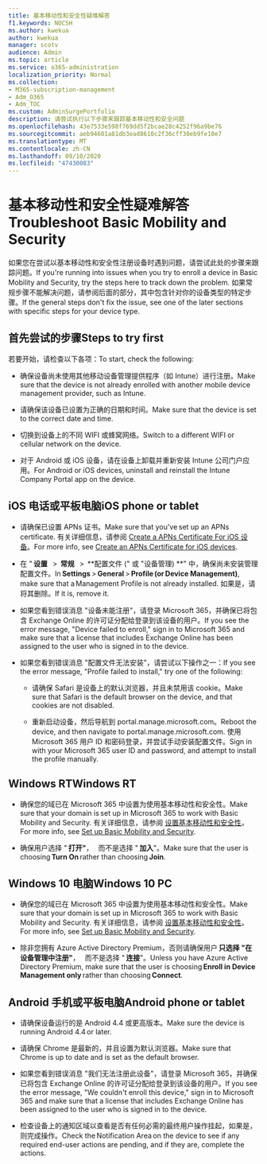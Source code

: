 ```yaml
---
title: 基本移动性和安全性疑难解答
f1.keywords: NOCSH
ms.author: kwekua
author: kwekua
manager: scotv
audience: Admin
ms.topic: article
ms.service: o365-administration
localization_priority: Normal
ms.collection:
- M365-subscription-management
- Adm_O365
- Adm_TOC
ms.custom: AdminSurgePortfolio
description: 请尝试执行以下步骤来跟踪基本移动性和安全问题
ms.openlocfilehash: 43e7533e598f769dd5f2bcae28c4252f96a9be76
ms.sourcegitcommit: aeb94601a81db3ead8610c2f36cff30eb9fe10e7
ms.translationtype: MT
ms.contentlocale: zh-CN
ms.lasthandoff: 09/10/2020
ms.locfileid: "47430083"
---
```

# <a name="troubleshoot-basic-mobility-and-security"></a><span data-ttu-id="6a020-103">基本移动性和安全性疑难解答</span><span class="sxs-lookup"><span data-stu-id="6a020-103">Troubleshoot Basic Mobility and Security</span></span>

<span data-ttu-id="6a020-104">如果您在尝试以基本移动性和安全性注册设备时遇到问题，请尝试此处的步骤来跟踪问题。</span><span class="sxs-lookup"><span data-stu-id="6a020-104">If you're running into issues when you try to enroll a device in Basic Mobility and Security, try the steps here to track down the problem.</span></span> <span data-ttu-id="6a020-105">如果常规步骤不能解决问题，请参阅后面的部分，其中包含针对你的设备类型的特定步骤。</span><span class="sxs-lookup"><span data-stu-id="6a020-105">If the general steps don't fix the issue, see one of the later sections with specific steps for your device type.</span></span>

## <a name="steps-to-try-first"></a><span data-ttu-id="6a020-106">首先尝试的步骤</span><span class="sxs-lookup"><span data-stu-id="6a020-106">Steps to try first</span></span>

<span data-ttu-id="6a020-107">若要开始，请检查以下各项：</span><span class="sxs-lookup"><span data-stu-id="6a020-107">To start, check the following:</span></span>

- <span data-ttu-id="6a020-108">确保设备尚未使用其他移动设备管理提供程序（如 Intune）进行注册。</span><span class="sxs-lookup"><span data-stu-id="6a020-108">Make sure that the device is not already enrolled with another mobile device management provider, such as Intune.</span></span>
    
- <span data-ttu-id="6a020-109">请确保该设备已设置为正确的日期和时间。</span><span class="sxs-lookup"><span data-stu-id="6a020-109">Make sure that the device is set to the correct date and time.</span></span>
    
- <span data-ttu-id="6a020-110">切换到设备上的不同 WIFI 或蜂窝网络。</span><span class="sxs-lookup"><span data-stu-id="6a020-110">Switch to a different WIFI or cellular network on the device.</span></span>
    
- <span data-ttu-id="6a020-111">对于 Android 或 iOS 设备，请在设备上卸载并重新安装 Intune 公司门户应用。</span><span class="sxs-lookup"><span data-stu-id="6a020-111">For Android or iOS devices, uninstall and reinstall the Intune Company Portal app on the device.</span></span> 

## <a name="ios-phone-or-tablet"></a><span data-ttu-id="6a020-112">iOS 电话或平板电脑</span><span class="sxs-lookup"><span data-stu-id="6a020-112">iOS phone or tablet</span></span>

- <span data-ttu-id="6a020-113">请确保已设置 APNs 证书。</span><span class="sxs-lookup"><span data-stu-id="6a020-113">Make sure that you've set up an APNs certificate.</span></span> <span data-ttu-id="6a020-114">有关详细信息，请参阅 [Create a APNs Certificate For iOS 设备](create-an-apns-certificate-for-ios-devices.md)。</span><span class="sxs-lookup"><span data-stu-id="6a020-114">For more info, see [Create an APNs Certificate for iOS devices](create-an-apns-certificate-for-ios-devices.md).</span></span>
    
- <span data-ttu-id="6a020-115">在 " **设置**   >  **常规**   >  \*\*配置文件 (" 或 "设备管理) \*\*" 中，确保尚未安装管理配置文件。</span><span class="sxs-lookup"><span data-stu-id="6a020-115">In **Settings** > **General** > **Profile (or Device Management)**, make sure that a Management Profile is not already installed.</span></span> <span data-ttu-id="6a020-116">如果是，请将其删除。</span><span class="sxs-lookup"><span data-stu-id="6a020-116">If it is, remove it.</span></span>
    
- <span data-ttu-id="6a020-117">如果您看到错误消息 "设备未能注册"，请登录 Microsoft 365，并确保已将包含 Exchange Online 的许可证分配给登录到该设备的用户。</span><span class="sxs-lookup"><span data-stu-id="6a020-117">If you see the error message, "Device failed to enroll," sign in to Microsoft 365 and make sure that a license that includes Exchange Online has been assigned to the user who is signed in to the device.</span></span>
    
- <span data-ttu-id="6a020-118">如果您看到错误消息 "配置文件无法安装"，请尝试以下操作之一：</span><span class="sxs-lookup"><span data-stu-id="6a020-118">If you see the error message, "Profile failed to install," try one of the following:</span></span>
    
    - <span data-ttu-id="6a020-119">请确保 Safari 是设备上的默认浏览器，并且未禁用该 cookie。</span><span class="sxs-lookup"><span data-stu-id="6a020-119">Make sure that Safari is the default browser on the device, and that cookies are not disabled.</span></span>
    
    - <span data-ttu-id="6a020-120">重新启动设备，然后导航到 portal.manage.microsoft.com。</span><span class="sxs-lookup"><span data-stu-id="6a020-120">Reboot the device, and then navigate to portal.manage.microsoft.com.</span></span> <span data-ttu-id="6a020-121">使用 Microsoft 365 用户 ID 和密码登录，并尝试手动安装配置文件。</span><span class="sxs-lookup"><span data-stu-id="6a020-121">Sign in with your Microsoft 365 user ID and password, and attempt to install the profile manually.</span></span>    

## <a name="windows-rt"></a><span data-ttu-id="6a020-122">Windows RT</span><span class="sxs-lookup"><span data-stu-id="6a020-122">Windows RT</span></span>

- <span data-ttu-id="6a020-123">确保您的域已在 Microsoft 365 中设置为使用基本移动性和安全性。</span><span class="sxs-lookup"><span data-stu-id="6a020-123">Make sure that your domain is set up in Microsoft 365 to work with Basic Mobility and Security.</span></span> <span data-ttu-id="6a020-124">有关详细信息，请参阅 [设置基本移动性和安全性](set-up.md)。</span><span class="sxs-lookup"><span data-stu-id="6a020-124">For more info, see [Set up Basic Mobility and Security](set-up.md).</span></span>
    
- <span data-ttu-id="6a020-125">确保用户选择 " **打开"**，   而不是选择 " **加入**"。</span><span class="sxs-lookup"><span data-stu-id="6a020-125">Make sure that the user is choosing **Turn On** rather than choosing **Join**.</span></span>    

## <a name="windows-10-pc"></a><span data-ttu-id="6a020-126">Windows 10 电脑</span><span class="sxs-lookup"><span data-stu-id="6a020-126">Windows 10 PC</span></span>

- <span data-ttu-id="6a020-127">确保您的域已在 Microsoft 365 中设置为使用基本移动性和安全性。</span><span class="sxs-lookup"><span data-stu-id="6a020-127">Make sure that your domain is set up in Microsoft 365 to work with Basic Mobility and Security.</span></span> <span data-ttu-id="6a020-128">有关详细信息，请参阅 [设置基本移动性和安全性](set-up.md)。</span><span class="sxs-lookup"><span data-stu-id="6a020-128">For more info, see [Set up Basic Mobility and Security](set-up.md).</span></span>
    
- <span data-ttu-id="6a020-129">除非您拥有 Azure Active Directory Premium，否则请确保用户 **只选择 "在设备管理中注册"**，   而不是选择 " **连接**"。</span><span class="sxs-lookup"><span data-stu-id="6a020-129">Unless you have Azure Active Directory Premium, make sure that the user is choosing **Enroll in Device Management only** rather than choosing **Connect**.</span></span>

## <a name="android-phone-or-tablet"></a><span data-ttu-id="6a020-130">Android 手机或平板电脑</span><span class="sxs-lookup"><span data-stu-id="6a020-130">Android phone or tablet</span></span>

- <span data-ttu-id="6a020-131">请确保设备运行的是 Android 4.4 或更高版本。</span><span class="sxs-lookup"><span data-stu-id="6a020-131">Make sure the device is running Android 4.4 or later.</span></span>
    
- <span data-ttu-id="6a020-132">请确保 Chrome 是最新的，并且设置为默认浏览器。</span><span class="sxs-lookup"><span data-stu-id="6a020-132">Make sure that Chrome is up to date and is set as the default browser.</span></span>
    
- <span data-ttu-id="6a020-133">如果您看到错误消息 "我们无法注册此设备"，请登录 Microsoft 365，并确保已将包含 Exchange Online 的许可证分配给登录到该设备的用户。</span><span class="sxs-lookup"><span data-stu-id="6a020-133">If you see the error message, "We couldn't enroll this device," sign in to Microsoft 365 and make sure that a license that includes Exchange Online has been assigned to the user who is signed in to the device.</span></span>
    
- <span data-ttu-id="6a020-134">检查设备上的通知区域以查看是否有任何必需的最终用户操作挂起，如果是，则完成操作。</span><span class="sxs-lookup"><span data-stu-id="6a020-134">Check the Notification Area on the device to see if any required end-user actions are pending, and if they are, complete the actions.</span></span>